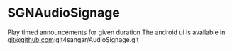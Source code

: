 # SGNAudioSignage
Play timed announcements for given duration
The android ui is available in git@github.com:git4sangar/AudioSignage.git
